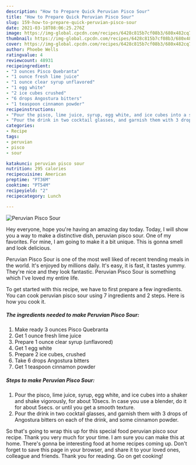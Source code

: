 ```yaml
---
description: "How to Prepare Quick Peruvian Pisco Sour"
title: "How to Prepare Quick Peruvian Pisco Sour"
slug: 159-how-to-prepare-quick-peruvian-pisco-sour
date: 2021-03-18T08:06:25.276Z
image: https://img-global.cpcdn.com/recipes/6428c815b7cf08b3/680x482cq70/peruvian-pisco-sour-recipe-main-photo.jpg
thumbnail: https://img-global.cpcdn.com/recipes/6428c815b7cf08b3/680x482cq70/peruvian-pisco-sour-recipe-main-photo.jpg
cover: https://img-global.cpcdn.com/recipes/6428c815b7cf08b3/680x482cq70/peruvian-pisco-sour-recipe-main-photo.jpg
author: Phoebe Wells
ratingvalue: 4
reviewcount: 48931
recipeingredient:
- "3 ounces Pisco Quebranta"
- "1 ounce fresh lime juice"
- "1 ounce clear syrup unflavored"
- "1 egg white"
- "2 ice cubes crushed"
- "6 drops Angostura bitters"
- "1 teaspoon cinnamon powder"
recipeinstructions:
- "Pour the pisco, lime juice, syrup, egg white, and ice cubes into a shaker and shake vigorously, for about 10secs. In case you use a blender, do it for about 5secs. or until you get a smooth texture."
- "Pour the drink in two cocktail glasses, and garnish them with 3 drops of Angostura bitters on each of the drink, and some cinnamon powder."
categories:
- Recipe
tags:
- peruvian
- pisco
- sour

katakunci: peruvian pisco sour 
nutrition: 295 calories
recipecuisine: American
preptime: "PT36M"
cooktime: "PT54M"
recipeyield: "2"
recipecategory: Lunch

---
```



![Peruvian Pisco Sour](https://img-global.cpcdn.com/recipes/6428c815b7cf08b3/680x482cq70/peruvian-pisco-sour-recipe-main-photo.jpg)

Hey everyone, hope you're having an amazing day today. Today, I will show you a way to make a distinctive dish, peruvian pisco sour. One of my favorites. For mine, I am going to make it a bit unique. This is gonna smell and look delicious.

Peruvian Pisco Sour is one of the most well liked of recent trending meals in the world. It's enjoyed by millions daily. It's easy, it is fast, it tastes yummy. They're nice and they look fantastic. Peruvian Pisco Sour is something which I've loved my entire life.




To get started with this recipe, we have to first prepare a few ingredients. You can cook peruvian pisco sour using 7 ingredients and 2 steps. Here is how you cook it.

<!--inarticleads1-->

##### The ingredients needed to make Peruvian Pisco Sour:

1. Make ready 3 ounces Pisco Quebranta
1. Get 1 ounce fresh lime juice
1. Prepare 1 ounce clear syrup (unflavored)
1. Get 1 egg white
1. Prepare 2 ice cubes, crushed
1. Take 6 drops Angostura bitters
1. Get 1 teaspoon cinnamon powder




<!--inarticleads2-->

##### Steps to make Peruvian Pisco Sour:

1. Pour the pisco, lime juice, syrup, egg white, and ice cubes into a shaker and shake vigorously, for about 10secs. In case you use a blender, do it for about 5secs. or until you get a smooth texture.
1. Pour the drink in two cocktail glasses, and garnish them with 3 drops of Angostura bitters on each of the drink, and some cinnamon powder.




So that's going to wrap this up for this special food peruvian pisco sour recipe. Thank you very much for your time. I am sure you can make this at home. There's gonna be interesting food at home recipes coming up. Don't forget to save this page in your browser, and share it to your loved ones, colleague and friends. Thank you for reading. Go on get cooking!
